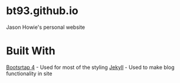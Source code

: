 # bt93.github.io
Jason Howie's personal website

# Built With
[Bootsrtap 4](https://getbootstrap.com/) - Used for most of the styling
[Jekyll](https://jekyllrb.com/) - Used to make blog functionality in site